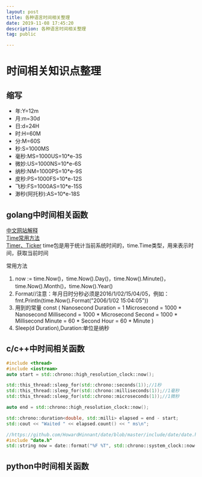 ```yaml
---
layout: post
title: 各种语言时间相关整理
date: 2019-11-08 17:45:20
description: 各种语言时间相关整理
tag: public

---
```


# 时间相关知识点整理

## 缩写

- 年:Y=12m
- 月:m=30d
- 日:d=24H
- 时:H=60M
- 分:M=60S
- 秒:S=1000MS
- 毫秒:MS=1000US=10*e-3S
- 微妙:US=1000NS=10*e-6S
- 纳秒:NM=1000PS=10*e-9S
- 皮秒:PS=1000FS=10*e-12S
- 飞秒:FS=1000AS=10*e-15S
- 渺秒(阿托秒):AS=10*e-18S

## golang中时间相关函数

[中文网站解释](http://docscn.studygolang.com/pkg/time/)  
[Time常用方法](https://studygolang.com/articles/15301)  
[Timer、Ticker](https://blog.csdn.net/busai2/article/details/82503699)
time包是用于统计当前系统时间的，time.Time类型，用来表示时间，获取当前时间  

常用方法

1. now := time.Now()，time.Now().Day()，time.Now().Minute()，time.Now().Month()，time.Now().Year()  
2. Format//注意：年月日时分秒必须是2016/1/02/15/04/05，例如：
fmt.Println(time.Now().Format("2006/1/02 15:04:05"))  
3. 用到的常量
const (
    Nanosecond  Duration = 1
    Microsecond          = 1000 * Nanosecond
    Millisecond          = 1000 * Microsecond
    Second               = 1000 * Millisecond
    Minute               = 60 * Second
    Hour                 = 60 * Minute
)
4. Sleep(d Duration),Duration:单位是纳秒

## c/c++中时间相关函数

```C++
#include <thread>
#include <iostream>
auto start = std::chrono::high_resolution_clock::now();

std::this_thread::sleep_for(std::chrono::seconds(1));//1秒
std::this_thread::sleep_for(std::chrono::milliseconds(1));//1毫秒
std::this_thread::sleep_for(std::chrono::microseconds(1));//1微秒

auto end = std::chrono::high_resolution_clock::now();

std::chrono::duration<double, std::milli> elapsed = end - start;
std::cout << "Waited " << elapsed.count() << " ms\n";
```

```C++
//https://github.com/HowardHinnant/date/blob/master/include/date/date.h
#include "date.h"
std::string now = date::format("%F %T", std::chrono::system_clock::now());//2020-01-14 04:24:54.767358
```

## python中时间相关函数
